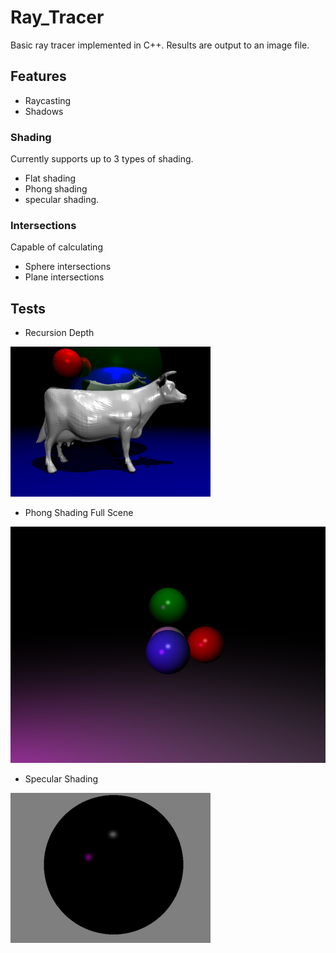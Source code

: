 # Ray_Tracer

Basic ray tracer implemented in C++.
Results are output to an image file.

## Features

- Raycasting
- Shadows

### Shading
Currently supports up to 3 types of shading.
- Flat shading 
- Phong shading
- specular shading.

### Intersections
Capable of calculating
- Sphere intersections
- Plane intersections

## Tests
- Recursion Depth

![Image](recursion_depth.png?raw=true)

- Phong Shading Full Scene

![Image](phong_shading.png?raw=true)

- Specular Shading

![Image](specular_shading.png?raw=true)

